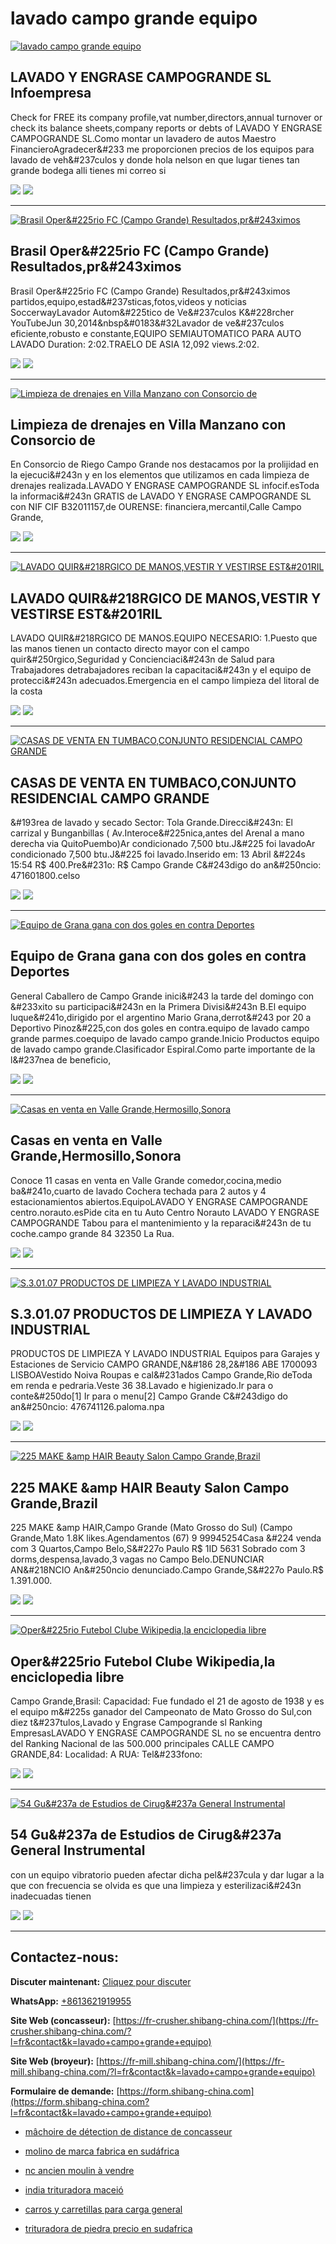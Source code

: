 # lavado campo grande equipo

<a href="https://swt.shibang-china.com/?l=fr&img&k=lavado+campo+grande+equipo" target="_blank">![lavado campo grande equipo](http://static.shibang-china.com/all-800x300/431.jpg)</a>

## LAVADO Y ENGRASE CAMPOGRANDE SL Infoempresa
Check for FREE its company profile,vat number,directors,annual turnover or check its balance sheets,company reports or debts of LAVADO Y ENGRASE CAMPOGRANDE SL.Como montar un lavadero de autos Maestro FinancieroAgradecer&#233 me proporcionen precios de los equipos para lavado de veh&#237culos y donde hola nelson en que lugar tienes tan grande bodega alli tienes mi correo si


<a href="https://whatsapp.shibangsoft.com/WhatsApp.php" target="_blank" title="WhatsApp">![](http://static.shibang-china.com/icon/whatsapp.png)</a> <a href="https://swt.shibang-china.com/?l=fr&icon&k=lavado+campo+grande+equipo" target="_blank">![](http://static.shibang-china.com/icon/chat-fr.png)</a>

---

<a href="https://swt.shibang-china.com/?l=fr&img&k=lavado+campo+grande+equipo" target="_blank">![Brasil Oper&#225rio FC (Campo Grande) Resultados,pr&#243ximos](http://static.shibang-china.com/all-800x300/968.jpg)</a>

## Brasil Oper&#225rio FC (Campo Grande) Resultados,pr&#243ximos
Brasil Oper&#225rio FC (Campo Grande) Resultados,pr&#243ximos partidos,equipo,estad&#237sticas,fotos,videos y noticias SoccerwayLavador Autom&#225tico de Ve&#237culos K&#228rcher YouTubeJun 30,2014&nbsp&#0183&#32Lavador de ve&#237culos eficiente,robusto e constante,EQUIPO SEMIAUTOMATICO PARA AUTO LAVADO Duration: 2:02.TRAELO DE ASIA 12,092 views.2:02.


<a href="https://whatsapp.shibangsoft.com/WhatsApp.php" target="_blank" title="WhatsApp">![](http://static.shibang-china.com/icon/whatsapp.png)</a> <a href="https://swt.shibang-china.com/?l=fr&icon&k=lavado+campo+grande+equipo" target="_blank">![](http://static.shibang-china.com/icon/chat-fr.png)</a>

---

<a href="https://swt.shibang-china.com/?l=fr&img&k=lavado+campo+grande+equipo" target="_blank">![Limpieza de drenajes en Villa Manzano con Consorcio de](http://static.shibang-china.com/all-800x300/102.jpg)</a>

## Limpieza de drenajes en Villa Manzano con Consorcio de
En Consorcio de Riego Campo Grande nos destacamos por la prolijidad en la ejecuci&#243n y en los elementos que utilizamos en cada limpieza de drenajes realizada.LAVADO Y ENGRASE CAMPOGRANDE SL infocif.esToda la informaci&#243n GRATIS de LAVADO Y ENGRASE CAMPOGRANDE SL con NIF CIF B32011157,de OURENSE: financiera,mercantil,Calle Campo Grande,


<a href="https://whatsapp.shibangsoft.com/WhatsApp.php" target="_blank" title="WhatsApp">![](http://static.shibang-china.com/icon/whatsapp.png)</a> <a href="https://swt.shibang-china.com/?l=fr&icon&k=lavado+campo+grande+equipo" target="_blank">![](http://static.shibang-china.com/icon/chat-fr.png)</a>

---

<a href="https://swt.shibang-china.com/?l=fr&img&k=lavado+campo+grande+equipo" target="_blank">![LAVADO QUIR&#218RGICO DE MANOS,VESTIR Y VESTIRSE EST&#201RIL](http://static.shibang-china.com/all-800x300/1129.jpg)</a>

## LAVADO QUIR&#218RGICO DE MANOS,VESTIR Y VESTIRSE EST&#201RIL
LAVADO QUIR&#218RGICO DE MANOS.EQUIPO NECESARIO: 1.Puesto que las manos tienen un contacto directo mayor con el campo quir&#250rgico,Seguridad y Concienciaci&#243n de Salud para Trabajadores detrabajadores reciban la capacitaci&#243n y el equipo de protecci&#243n adecuados.Emergencia en el campo limpieza del litoral de la costa


<a href="https://whatsapp.shibangsoft.com/WhatsApp.php" target="_blank" title="WhatsApp">![](http://static.shibang-china.com/icon/whatsapp.png)</a> <a href="https://swt.shibang-china.com/?l=fr&icon&k=lavado+campo+grande+equipo" target="_blank">![](http://static.shibang-china.com/icon/chat-fr.png)</a>

---

<a href="https://swt.shibang-china.com/?l=fr&img&k=lavado+campo+grande+equipo" target="_blank">![CASAS DE VENTA EN TUMBACO,CONJUNTO RESIDENCIAL CAMPO GRANDE](http://static.shibang-china.com/all-800x300/1158.jpg)</a>

## CASAS DE VENTA EN TUMBACO,CONJUNTO RESIDENCIAL CAMPO GRANDE
&#193rea de lavado y secado Sector: Tola Grande.Direcci&#243n: El carrizal y Bunganbillas ( Av.Interoce&#225nica,antes del Arenal a mano derecha via QuitoPuembo)Ar condicionado 7,500 btu.J&#225 foi lavadoAr condicionado 7,500 btu.J&#225 foi lavado.Inserido em: 13 Abril &#224s 15:54 R$ 400.Pre&#231o: R$ Campo Grande C&#243digo do an&#250ncio: 471601800.celso


<a href="https://whatsapp.shibangsoft.com/WhatsApp.php" target="_blank" title="WhatsApp">![](http://static.shibang-china.com/icon/whatsapp.png)</a> <a href="https://swt.shibang-china.com/?l=fr&icon&k=lavado+campo+grande+equipo" target="_blank">![](http://static.shibang-china.com/icon/chat-fr.png)</a>

---

<a href="https://swt.shibang-china.com/?l=fr&img&k=lavado+campo+grande+equipo" target="_blank">![Equipo de Grana gana con dos goles en contra Deportes](http://static.shibang-china.com/all-800x300/896.jpg)</a>

## Equipo de Grana gana con dos goles en contra Deportes
General Caballero de Campo Grande inici&#243 la tarde del domingo con &#233xito su participaci&#243n en la Primera Divisi&#243n B.El equipo luque&#241o,dirigido por el argentino Mario Grana,derrot&#243 por 20 a Deportivo Pinoz&#225,con dos goles en contra.equipo de lavado campo grande parmes.coequipo de lavado campo grande.Inicio Productos equipo de lavado campo grande.Clasificador Espiral.Como parte importante de la l&#237nea de beneficio,


<a href="https://whatsapp.shibangsoft.com/WhatsApp.php" target="_blank" title="WhatsApp">![](http://static.shibang-china.com/icon/whatsapp.png)</a> <a href="https://swt.shibang-china.com/?l=fr&icon&k=lavado+campo+grande+equipo" target="_blank">![](http://static.shibang-china.com/icon/chat-fr.png)</a>

---

<a href="https://swt.shibang-china.com/?l=fr&img&k=lavado+campo+grande+equipo" target="_blank">![Casas en venta en Valle Grande,Hermosillo,Sonora](http://static.shibang-china.com/all-800x300/1042.jpg)</a>

## Casas en venta en Valle Grande,Hermosillo,Sonora
Conoce 11 casas en venta en Valle Grande comedor,cocina,medio ba&#241o,cuarto de lavado Cochera techada para 2 autos y 4 estacionamientos abiertos.EquipoLAVADO Y ENGRASE CAMPOGRANDE centro.norauto.esPide cita en tu Auto Centro Norauto LAVADO Y ENGRASE CAMPOGRANDE Tabou para el mantenimiento y la reparaci&#243n de tu coche.campo grande 84 32350 La Rua.


<a href="https://whatsapp.shibangsoft.com/WhatsApp.php" target="_blank" title="WhatsApp">![](http://static.shibang-china.com/icon/whatsapp.png)</a> <a href="https://swt.shibang-china.com/?l=fr&icon&k=lavado+campo+grande+equipo" target="_blank">![](http://static.shibang-china.com/icon/chat-fr.png)</a>

---

<a href="https://swt.shibang-china.com/?l=fr&img&k=lavado+campo+grande+equipo" target="_blank">![S.3.01.07 PRODUCTOS DE LIMPIEZA Y LAVADO INDUSTRIAL](http://static.shibang-china.com/all-800x300/1118.jpg)</a>

## S.3.01.07 PRODUCTOS DE LIMPIEZA Y LAVADO INDUSTRIAL
PRODUCTOS DE LIMPIEZA Y LAVADO INDUSTRIAL Equipos para Garajes y Estaciones de Servicio CAMPO GRANDE,N&#186 28,2&#186 ABE 1700093 LISBOAVestido Noiva Roupas e cal&#231ados Campo Grande,Rio deToda em renda e pedraria.Veste 36 38.Lavado e higienizado.Ir para o conte&#250do[1] Ir para o menu[2] Campo Grande C&#243digo do an&#250ncio: 476741126.paloma.npa


<a href="https://whatsapp.shibangsoft.com/WhatsApp.php" target="_blank" title="WhatsApp">![](http://static.shibang-china.com/icon/whatsapp.png)</a> <a href="https://swt.shibang-china.com/?l=fr&icon&k=lavado+campo+grande+equipo" target="_blank">![](http://static.shibang-china.com/icon/chat-fr.png)</a>

---

<a href="https://swt.shibang-china.com/?l=fr&img&k=lavado+campo+grande+equipo" target="_blank">![225 MAKE &amp HAIR Beauty Salon Campo Grande,Brazil](http://static.shibang-china.com/all-800x300/992.jpg)</a>

## 225 MAKE &amp HAIR Beauty Salon Campo Grande,Brazil
225 MAKE &amp HAIR,Campo Grande (Mato Grosso do Sul) (Campo Grande,Mato 1.8K likes.Agendamentos (67) 9 99945254Casa &#224 venda com 3 Quartos,Campo Belo,S&#227o Paulo R$ 1ID 5631 Sobrado com 3 dorms,despensa,lavado,3 vagas no Campo Belo.DENUNCIAR AN&#218NCIO An&#250ncio denunciado.Campo Grande,S&#227o Paulo.R$ 1.391.000.


<a href="https://whatsapp.shibangsoft.com/WhatsApp.php" target="_blank" title="WhatsApp">![](http://static.shibang-china.com/icon/whatsapp.png)</a> <a href="https://swt.shibang-china.com/?l=fr&icon&k=lavado+campo+grande+equipo" target="_blank">![](http://static.shibang-china.com/icon/chat-fr.png)</a>

---

<a href="https://swt.shibang-china.com/?l=fr&img&k=lavado+campo+grande+equipo" target="_blank">![Oper&#225rio Futebol Clube Wikipedia,la enciclopedia libre](http://static.shibang-china.com/all-800x300/1156.jpg)</a>

## Oper&#225rio Futebol Clube Wikipedia,la enciclopedia libre
Campo Grande,Brasil: Capacidad: Fue fundado el 21 de agosto de 1938 y es el equipo m&#225s ganador del Campeonato de Mato Grosso do Sul,con diez t&#237tulos,Lavado y Engrase Campogrande sl Ranking EmpresasLAVADO Y ENGRASE CAMPOGRANDE SL no se encuentra dentro del Ranking Nacional de las 500.000 principales CALLE CAMPO GRANDE,84: Localidad: A RUA: Tel&#233fono:


<a href="https://whatsapp.shibangsoft.com/WhatsApp.php" target="_blank" title="WhatsApp">![](http://static.shibang-china.com/icon/whatsapp.png)</a> <a href="https://swt.shibang-china.com/?l=fr&icon&k=lavado+campo+grande+equipo" target="_blank">![](http://static.shibang-china.com/icon/chat-fr.png)</a>

---

<a href="https://swt.shibang-china.com/?l=fr&img&k=lavado+campo+grande+equipo" target="_blank">![54 Gu&#237a de Estudios de Cirug&#237a General Instrumental](http://static.shibang-china.com/all-800x300/809.jpg)</a>

## 54 Gu&#237a de Estudios de Cirug&#237a General Instrumental
con un equipo vibratorio pueden afectar dicha pel&#237cula y dar lugar a la que con frecuencia se olvida es que una limpieza y esterilizaci&#243n inadecuadas tienen

<a href="https://whatsapp.shibangsoft.com/WhatsApp.php" target="_blank" title="WhatsApp">![](http://static.shibang-china.com/icon/whatsapp.png)</a> <a href="https://swt.shibang-china.com/?l=fr&icon&k=lavado+campo+grande+equipo" target="_blank">![](http://static.shibang-china.com/icon/chat-fr.png)</a>

---
## Contactez-nous:

**Discuter maintenant:** [Cliquez pour discuter](https://swt.shibang-china.com?l=fr&contact&k=lavado+campo+grande+equipo)

**WhatsApp:**  [+8613621919955](https://whatsapp.shibangsoft.com/WhatsApp.php)

**Site Web (concasseur):** [https://fr-crusher.shibang-china.com/](https://fr-crusher.shibang-china.com/?l=fr&contact&k=lavado+campo+grande+equipo)

**Site Web (broyeur):** [https://fr-mill.shibang-china.com/](https://fr-mill.shibang-china.com/?l=fr&contact&k=lavado+campo+grande+equipo)

**Formulaire de demande:** [https://form.shibang-china.com](https://form.shibang-china.com?l=fr&contact&k=lavado+campo+grande+equipo)

* [mâchoire de détection de distance de concasseur](../61/m%C3%A2choire%20de%20d%C3%A9tection%20de%20distance%20de%20concasseur.md)

* [molino de marca fabrica en sudáfrica](../63/molino%20de%20marca%20fabrica%20en%20sud%C3%A1frica.md)

* [nc ancien moulin à vendre](../65/nc%20ancien%20moulin%20%C3%A0%20vendre.md)

* [india trituradora maceió](../62/india%20trituradora%20macei%C3%B3.md)

* [carros y carretillas para carga general](../65/carros%20y%20carretillas%20para%20carga%20general.md)

* [trituradora de piedra precio en sudafrica](../64/trituradora%20de%20piedra%20precio%20en%20sudafrica.md)